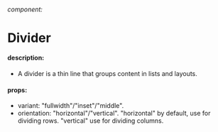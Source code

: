 ###### component:

# Divider

#### description:

- A divider is a thin line that groups content in lists and layouts.

#### props:

- variant: "fullwidth"/"inset"/"middle".
- orientation: "horizontal"/"vertical". "horizontal" by default, use for dividing rows. "vertical" use for dividing columns.
